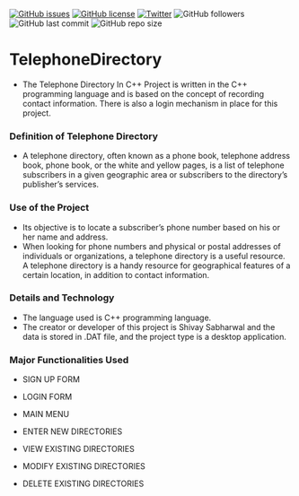 [![GitHub issues](https://img.shields.io/github/issues/ShivaySabharwal/TelephoneDirectory)](https://github.com/ShivaySabharwal/TelephoneDirectory/issues) [![GitHub license](https://img.shields.io/github/license/ShivaySabharwal/TelephoneDirectory)](https://github.com/ShivaySabharwal/TelephoneDirectory/blob/main/LICENSE) [![Twitter](https://img.shields.io/twitter/url?style=social&url=https%3A%2F%2Ftwitter.com%2FHaSh_0001)](https://twitter.com/intent/tweet?text=Wow:&url=https%3A%2F%2Fgithub.com%2FShivaySabharwal%2FTelephoneDirectory) ![GitHub followers](https://img.shields.io/github/followers/ShivaySabharwal?style=social) ![GitHub last commit](https://img.shields.io/github/last-commit/ShivaySabharwal/TelephoneDirectory) ![GitHub repo size](https://img.shields.io/github/repo-size/ShivaySabharwal/TelephoneDirectory)
# TelephoneDirectory
- The Telephone Directory In C++ Project is written in the C++ programming language and is based on the concept of recording contact information. There is also a login mechanism in place for this project.

### Definition of Telephone Directory
- A telephone directory, often known as a phone book, telephone address book, phone book, or the white and yellow pages, is a list of telephone subscribers in a given geographic area or subscribers to the directory’s publisher’s services.

### Use of the Project
- Its objective is to locate a subscriber’s phone number based on his or her name and address. 
- When looking for phone numbers and physical or postal addresses of individuals or organizations, a telephone directory is a useful resource. A telephone directory is a handy resource for geographical features of a certain location, in addition to contact information.

### Details and Technology
- The language used is C++ programming language.
- The creator or developer of this project is Shivay Sabharwal and the data is stored in .DAT file, and the project type is a desktop application.

### Major Functionalities Used
- SIGN UP FORM


- LOGIN FORM


- MAIN MENU


- ENTER NEW DIRECTORIES


- VIEW EXISTING DIRECTORIES


- MODIFY EXISTING DIRECTORIES


- DELETE EXISTING DIRECTORIES
